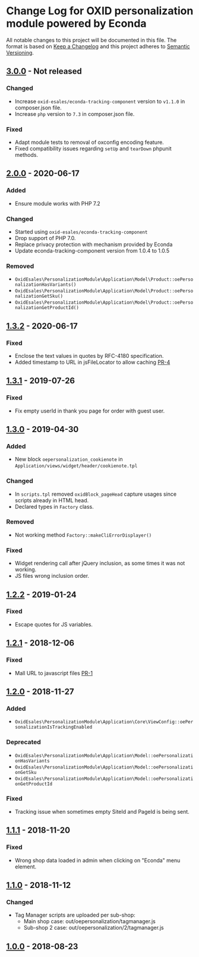 # Change Log for OXID personalization module powered by Econda

All notable changes to this project will be documented in this file.
The format is based on [Keep a Changelog](http://keepachangelog.com/)
and this project adheres to [Semantic Versioning](http://semver.org/).

## [3.0.0] - Not released

### Changed
- Increase `oxid-esales/econda-tracking-component` version to `v1.1.0` in composer.json file.
- Increase `php` version to `7.3` in composer.json file.

### Fixed
- Adapt module tests to removal of oxconfig encoding feature.
- Fixed compatibility issues regarding `setUp` and `tearDown` phpunit methods.

## [2.0.0] - 2020-06-17

### Added
- Ensure module works with PHP 7.2

### Changed
- Started using `oxid-esales/econda-tracking-component`
- Drop support of PHP 7.0.
- Replace privacy protection with mechanism provided by Econda
- Update econda-tracking-component version from 1.0.4 to 1.0.5

### Removed
- `OxidEsales\PersonalizationModule\Application\Model\Product::oePersonalizationHasVariants()`
- `OxidEsales\PersonalizationModule\Application\Model\Product::oePersonalizationGetSku()`
- `OxidEsales\PersonalizationModule\Application\Model\Product::oePersonalizationGetProductId()`

## [1.3.2] - 2020-06-17

### Fixed
- Enclose the text values in quotes by RFC-4180 specification.
- Added timestamp to URL in jsFileLocator to allow caching [PR-4](https://github.com/OXID-eSales/personalization-module/pull/4)

## [1.3.1] - 2019-07-26

### Fixed
- Fix empty userId in thank you page for order with guest user.

## [1.3.0] - 2019-04-30

### Added
- New block `oepersonalization_cookienote` in `Application/views/widget/header/cookienote.tpl`

### Changed
- In `scripts.tpl` removed `oxidBlock_pageHead` capture usages since scripts already in HTML head.
- Declared types in `Factory` class.

### Removed
- Not working method `Factory::makeCliErrorDisplayer()`

### Fixed
- Widget rendering call after jQuery inclusion, as some times it was not working.
- JS files wrong inclusion order.

## [1.2.2] - 2019-01-24

### Fixed
- Escape quotes for JS variables.

## [1.2.1] - 2018-12-06

### Fixed
- Mall URL to javascript files [PR-1](https://github.com/OXID-eSales/econda-analytics-module/pull/1)

## [1.2.0] - 2018-11-27

### Added
- `OxidEsales\PersonalizationModule\Application\Core\ViewConfig::oePersonalizationIsTrackingEnabled`

### Deprecated
- `OxidEsales\PersonalizationModule\Application\Model::oePersonalizationHasVariants`
- `OxidEsales\PersonalizationModule\Application\Model::oePersonalizationGetSku`
- `OxidEsales\PersonalizationModule\Application\Model::oePersonalizationGetProductId`

### Fixed
- Tracking issue when sometimes empty SiteId and PageId is being sent.

## [1.1.1] - 2018-11-20

### Fixed
- Wrong shop data loaded in admin when clicking on "Econda" menu element.

## [1.1.0] - 2018-11-12

### Changed
- Tag Manager scripts are uploaded per sub-shop:
  - Main shop case: out/oepersonalization/tagmanager.js
  - Sub-shop 2 case: out/oepersonalization/2/tagmanager.js

## [1.0.0] - 2018-08-23

[3.0.0]: https://github.com/OXID-eSales/personalization-module/compare/b-2.x...master
[2.0.0]: https://github.com/OXID-eSales/personalization-module/compare/b-1.x...b-2.x
[1.3.2]: https://github.com/OXID-eSales/personalization-module/compare/v1.3.1...v1.3.2
[1.3.1]: https://github.com/OXID-eSales/personalization-module/compare/v1.3.0...v1.3.1
[1.3.0]: https://github.com/OXID-eSales/personalization-module/compare/v1.2.2...v1.3.0
[1.2.2]: https://github.com/OXID-eSales/personalization-module/compare/v1.2.1...v1.2.2
[1.2.1]: https://github.com/OXID-eSales/personalization-module/compare/v1.2.0...v1.2.1
[1.2.0]: https://github.com/OXID-eSales/personalization-module/compare/v1.1.1...v1.2.0
[1.1.1]: https://github.com/OXID-eSales/personalization-module/compare/v1.1.0...v1.1.1
[1.1.0]: https://github.com/OXID-eSales/personalization-module/compare/v1.0.0...v1.1.0
[1.0.0]: https://github.com/OXID-eSales/personalization-module/compare/df7baef7b886b1a983fe24e4f782b0954d076b1d...v1.0.0
